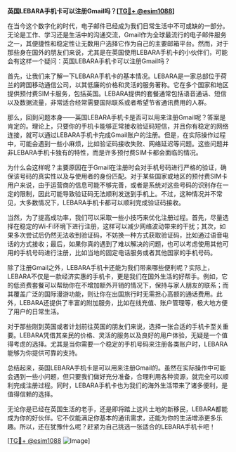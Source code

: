 **英国LEBARA手机卡可以注册Gmail吗？[[TG💪+ @esim1088](https://t.me/s/esim1088)]**

在当今这个数字化的时代，电子邮件已经成为我们日常生活中不可或缺的一部分。无论是工作、学习还是生活中的沟通交流，Gmail作为全球最流行的电子邮件服务之一，其便捷性和稳定性让无数用户选择它作为自己的主要邮箱平台。然而，对于那些身在国外的朋友们来说，尤其是在英国使用LEBARA手机卡的小伙伴们，可能会有这样一个疑问：英国LEBARA手机卡可以注册Gmail吗？

首先，让我们来了解一下LEBARA手机卡的基本情况。LEBARA是一家总部位于荷兰的跨国移动通信公司，以其低廉的价格和灵活的服务著称。它在多个国家和地区提供预付费SIM卡服务，包括英国。LEBARA提供的套餐通常包括语音通话、短信以及数据流量，非常适合经常需要国际联系或者希望节省通讯费用的人群。

那么，回到问题本身——英国LEBARA手机卡是否可以用来注册Gmail呢？答案是肯定的。理论上，只要你的手机卡能够正常接收验证码短信，并且你有稳定的网络连接，就可以通过LEBARA手机卡完成Gmail账户的注册。但是，在实际操作过程中，可能会遇到一些小麻烦，比如验证码接收失败、网络延迟等问题。这些问题并非LEBARA手机卡独有的特性，而是许多预付费SIM卡都会面临的情况。

为什么会这样呢？主要原因在于Gmail在注册时会对手机号码进行严格的验证，确保该号码的真实性以及与使用者的身份匹配。对于某些国家或地区的预付费SIM卡用户来说，由于运营商的信息可能不够完善，或者是系统对这些号码的识别存在一定的限制，因此可能导致验证码无法顺利发送到手机上。不过，这种情况并不常见，大多数情况下，LEBARA手机卡都可以顺利完成验证码接收。

当然，为了提高成功率，我们可以采取一些小技巧来优化注册过程。首先，尽量选择在稳定的Wi-Fi环境下进行注册，这样可以减少网络波动带来的干扰；其次，如果多次尝试后仍然无法收到验证码，不妨换一种方式获取验证码，比如通过语音电话的方式接收；最后，如果你真的遇到了难以解决的问题，也可以考虑使用其他可用的手机号码进行注册，比如当地的固定电话服务或者其他国家的手机号码。

除了注册Gmail之外，LEBARA手机卡还能为我们带来哪些便利呢？实际上，LEBARA不仅是一款经济实惠的手机卡，更是我们在国外生活的好帮手。例如，它的低资费套餐可以帮助你在不增加额外开销的情况下，保持与家人朋友的联系；而其覆盖广泛的国际漫游功能，则让你在出国旅行时无需担心高额的通话费用。此外，LEBARA还提供了丰富的附加服务，比如在线充值、账户管理等，极大地方便了用户的日常生活。

对于那些刚到英国或者计划前往英国的朋友们来说，选择一张合适的手机卡至关重要。LEBARA凭借其亲民的价格、灵活的服务以及良好的用户体验，无疑是一个值得考虑的选择。尤其是当你需要一个稳定的手机号码来注册各类账户时，LEBARA能够为你提供可靠的支持。

总结起来，英国LEBARA手机卡是可以用来注册Gmail的。虽然在实际操作中可能会遇到一些小问题，但只要我们做好充分准备，合理利用各种资源，就完全可以顺利完成注册过程。同时，LEBARA手机卡也为我们的海外生活带来了诸多便利，是值得信赖的选择。

无论你是已经在英国生活的老手，还是即将踏上这片土地的新移民，LEBARA都能成为你的好伙伴。它不仅能满足你基本的通讯需求，还能为你的生活增添更多乐趣。所以，还在犹豫什么呢？赶紧为自己挑选一张适合的LEBARA手机卡吧！

[[TG💪+ @esim1088](https://t.me/s/esim1088) ![Image](https://i.postimg.cc/4NQfJmqS/Snipaste-2025-05-13-00-14-12.png)]